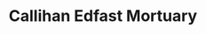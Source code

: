---
title: "Callihan Edfast Mortuary"
url: /grand-junction/callihan-edfast-mortuary/
shop: funeral directors
---